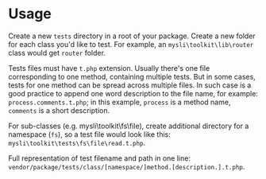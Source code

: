 # Usage

Create a new `tests` directory in a root of your package. Create a new folder
for each class you'd like to test. For example, an `mysli\toolkit\lib\router`
class would get `router` folder.

Tests files must have `t.php` extension. Usually there's one file corresponding
to one method, containing multiple tests. But in some cases, tests for one
method can be spread across multiple files. In such case is a good practice
to append one word description to the file name, for example:
`process.comments.t.php`; in this example, `process` is a method name, `comments`
is a short description.

For sub-classes (e.g. mysli\toolkit\fs\file), create additional directory for
a namespace (`fs`), so a test file would look like this:
`mysli\toolkit\tests\fs\file\read.t.php`.

Full representation of test filename and path in one line:
`vendor/package/tests/class/[namespace/]method.[description.].t.php`.
